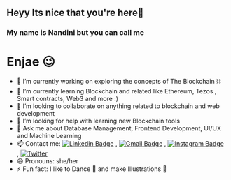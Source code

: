 ## Heyy Its nice that you're here👋
### My name is Nandini but you can call me 
# Enjae 😉


<!-- **enjae/enjae** is a ✨ _special_ ✨ repository because its `README.md` (this file) appears on your GitHub profile.

Here are some ideas to get you started: -->

- 🔭 I’m currently working on exploring the concepts of The Blockchain ⛓️
- 🌱 I’m currently learning Blockchain and related like Ethereum, Tezos , Smart contracts, Web3 and more :)
- 👯 I’m looking to collaborate on anything related to blockchain and web development
- 🤔 I’m looking for help with learning new Blockchain tools
- 💬 Ask me about Database Management, Frontend Development, UI/UX and Machine Learning
- 📫 Contact me: [![Linkedin Badge](https://img.shields.io/badge/LinkedIn-0077B5?style=for-the-badge&logo=linkedin&logoColor=white)](https://www.linkedin.com/in/nandini-jaryal-3b8522201) , [![Gmail Badge](https://img.shields.io/badge/Gmail-D14836?style=for-the-badge&logo=gmail&logoColor=white)](mailto:jarialnandini1911@gmail.com) , [![Instagram Badge](https://img.shields.io/badge/Instagram-E4405F?style=for-the-badge&logo=instagram&logoColor=white)](https://www.instagram.com/enjae_/) , [![Twitter](https://img.shields.io/badge/Twitter-1DA1F2?style=for-the-badge&logo=twitter&logoColor=white)](https://twitter.com/enjaeee)
- 😄 Pronouns: she/her
- ⚡ Fun fact: I like to Dance 💃 and make Illustrations  🎨


